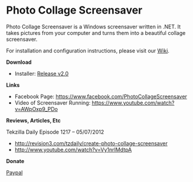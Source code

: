 # Photo Collage Screensaver
Photo Collage Screensaver is a Windows screensaver written in .NET. It takes pictures from your computer and turns them into a beautiful collage screensaver.

For installation and configuration instructions, please visit our [Wiki](../../wiki/home).

**Download**
* Installer: [Release v2.0](../../releases/tag/v2.0)

**Links**
* Facebook Page: https://www.facebook.com/PhotoCollageScreensaver
* Video of Screensaver Running: https://www.youtube.com/watch?v=AWpOxp9_PDo

**Reviews, Articles, Etc**

Tekzilla Daily Episode 1217 – 05/07/2012
* http://revision3.com/tzdaily/create-photo-collage-screensaver
* http://www.youtube.com/watch?v=Vy1nrIMdtpA

**Donate**

[Paypal](https://www.paypal.com/cgi-bin/webscr?cmd=_s-xclick&hosted_button_id=FNPD9V8JB6GRE)

